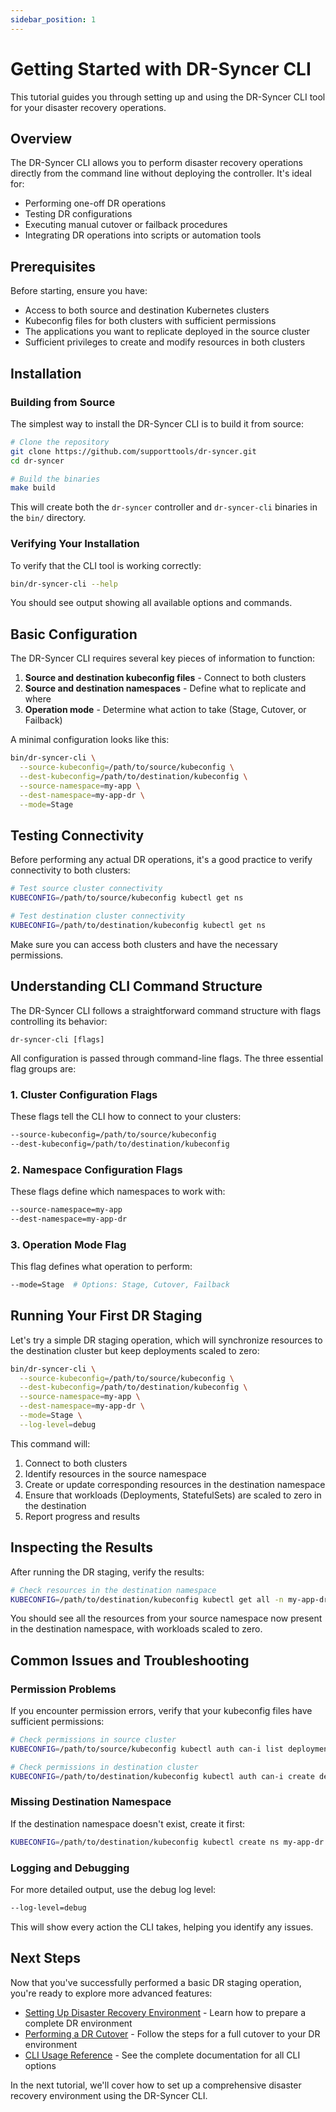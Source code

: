 ```yaml
---
sidebar_position: 1
---
```


# Getting Started with DR-Syncer CLI

This tutorial guides you through setting up and using the DR-Syncer CLI tool for your disaster recovery operations.

## Overview

The DR-Syncer CLI allows you to perform disaster recovery operations directly from the command line without deploying the controller. It's ideal for:

- Performing one-off DR operations
- Testing DR configurations
- Executing manual cutover or failback procedures
- Integrating DR operations into scripts or automation tools

## Prerequisites

Before starting, ensure you have:

- Access to both source and destination Kubernetes clusters
- Kubeconfig files for both clusters with sufficient permissions
- The applications you want to replicate deployed in the source cluster
- Sufficient privileges to create and modify resources in both clusters

## Installation

### Building from Source

The simplest way to install the DR-Syncer CLI is to build it from source:

```bash
# Clone the repository
git clone https://github.com/supporttools/dr-syncer.git
cd dr-syncer

# Build the binaries
make build
```

This will create both the `dr-syncer` controller and `dr-syncer-cli` binaries in the `bin/` directory.

### Verifying Your Installation

To verify that the CLI tool is working correctly:

```bash
bin/dr-syncer-cli --help
```

You should see output showing all available options and commands.

## Basic Configuration

The DR-Syncer CLI requires several key pieces of information to function:

1. **Source and destination kubeconfig files** - Connect to both clusters
2. **Source and destination namespaces** - Define what to replicate and where
3. **Operation mode** - Determine what action to take (Stage, Cutover, or Failback)

A minimal configuration looks like this:

```bash
bin/dr-syncer-cli \
  --source-kubeconfig=/path/to/source/kubeconfig \
  --dest-kubeconfig=/path/to/destination/kubeconfig \
  --source-namespace=my-app \
  --dest-namespace=my-app-dr \
  --mode=Stage
```

## Testing Connectivity

Before performing any actual DR operations, it's a good practice to verify connectivity to both clusters:

```bash
# Test source cluster connectivity
KUBECONFIG=/path/to/source/kubeconfig kubectl get ns

# Test destination cluster connectivity
KUBECONFIG=/path/to/destination/kubeconfig kubectl get ns
```

Make sure you can access both clusters and have the necessary permissions.

## Understanding CLI Command Structure

The DR-Syncer CLI follows a straightforward command structure with flags controlling its behavior:

```
dr-syncer-cli [flags]
```

All configuration is passed through command-line flags. The three essential flag groups are:

### 1. Cluster Configuration Flags

These flags tell the CLI how to connect to your clusters:

```bash
--source-kubeconfig=/path/to/source/kubeconfig
--dest-kubeconfig=/path/to/destination/kubeconfig
```

### 2. Namespace Configuration Flags

These flags define which namespaces to work with:

```bash
--source-namespace=my-app
--dest-namespace=my-app-dr
```

### 3. Operation Mode Flag

This flag defines what operation to perform:

```bash
--mode=Stage  # Options: Stage, Cutover, Failback
```

## Running Your First DR Staging

Let's try a simple DR staging operation, which will synchronize resources to the destination cluster but keep deployments scaled to zero:

```bash
bin/dr-syncer-cli \
  --source-kubeconfig=/path/to/source/kubeconfig \
  --dest-kubeconfig=/path/to/destination/kubeconfig \
  --source-namespace=my-app \
  --dest-namespace=my-app-dr \
  --mode=Stage \
  --log-level=debug
```

This command will:
1. Connect to both clusters
2. Identify resources in the source namespace
3. Create or update corresponding resources in the destination namespace
4. Ensure that workloads (Deployments, StatefulSets) are scaled to zero in the destination
5. Report progress and results

## Inspecting the Results

After running the DR staging, verify the results:

```bash
# Check resources in the destination namespace
KUBECONFIG=/path/to/destination/kubeconfig kubectl get all -n my-app-dr
```

You should see all the resources from your source namespace now present in the destination namespace, with workloads scaled to zero.

## Common Issues and Troubleshooting

### Permission Problems

If you encounter permission errors, verify that your kubeconfig files have sufficient permissions:

```bash
# Check permissions in source cluster
KUBECONFIG=/path/to/source/kubeconfig kubectl auth can-i list deployments -n my-app

# Check permissions in destination cluster
KUBECONFIG=/path/to/destination/kubeconfig kubectl auth can-i create deployments -n my-app-dr
```

### Missing Destination Namespace

If the destination namespace doesn't exist, create it first:

```bash
KUBECONFIG=/path/to/destination/kubeconfig kubectl create ns my-app-dr
```

### Logging and Debugging

For more detailed output, use the debug log level:

```bash
--log-level=debug
```

This will show every action the CLI takes, helping you identify any issues.

## Next Steps

Now that you've successfully performed a basic DR staging operation, you're ready to explore more advanced features:

- [Setting Up Disaster Recovery Environment](setting-up-dr-environment.md) - Learn how to prepare a complete DR environment
- [Performing a DR Cutover](performing-dr-cutover.md) - Follow the steps for a full cutover to your DR environment
- [CLI Usage Reference](../cli-usage.md) - See the complete documentation for all CLI options

In the next tutorial, we'll cover how to set up a comprehensive disaster recovery environment using the DR-Syncer CLI.
